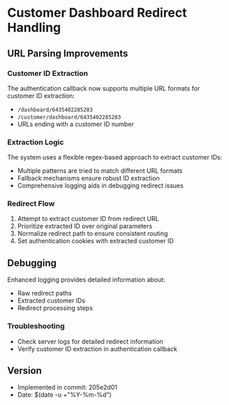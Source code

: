 # Customer Dashboard Redirect Handling

## URL Parsing Improvements

### Customer ID Extraction
The authentication callback now supports multiple URL formats for customer ID extraction:

- `/dashboard/6435402285283`
- `/customer/dashboard/6435402285283`
- URLs ending with a customer ID number

### Extraction Logic
The system uses a flexible regex-based approach to extract customer IDs:
- Multiple patterns are tried to match different URL formats
- Fallback mechanisms ensure robust ID extraction
- Comprehensive logging aids in debugging redirect issues

### Redirect Flow
1. Attempt to extract customer ID from redirect URL
2. Prioritize extracted ID over original parameters
3. Normalize redirect path to ensure consistent routing
4. Set authentication cookies with extracted customer ID

## Debugging
Enhanced logging provides detailed information about:
- Raw redirect paths
- Extracted customer IDs
- Redirect processing steps

### Troubleshooting
- Check server logs for detailed redirect information
- Verify customer ID extraction in authentication callback

## Version
- Implemented in commit: 205e2d01
- Date: $(date -u +"%Y-%m-%d") 